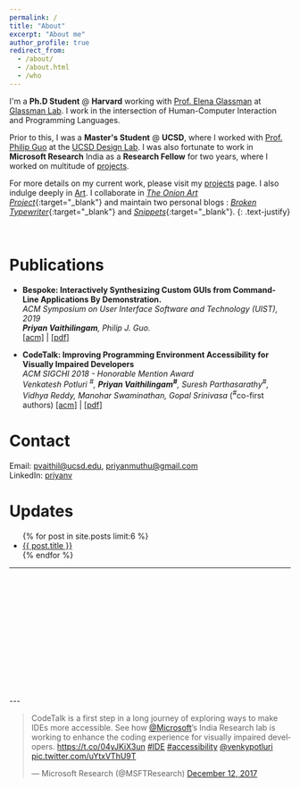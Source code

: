 ```yaml
---
permalink: /
title: "About"
excerpt: "About me"
author_profile: true
redirect_from: 
  - /about/
  - /about.html
  - /who
---
```

I'm a **Ph.D Student** @ **Harvard** working with [Prof. Elena Glassman](https://glassmanlab.seas.harvard.edu/glassman.html) at [Glassman Lab](https://glassmanlab.seas.harvard.edu/). I work in the intersection of Human-Computer Interaction and Programming Languages.

Prior to this, I was a **Master's Student** @ **UCSD**, where I worked with [Prof. Philip Guo](http://pgbovine.net) at the [UCSD Design Lab](https://designlab.ucsd.edu/). I was also fortunate to work in **Microsoft Research** India as a **Research Fellow** for two years, where I worked on multitude of [projects](/projects/).

For more details on my current work, please visit my [projects](/projects/) page. I also indulge deeply in [Art](/art/). I collaborate in [*The Onion Art Project*](https://theonionart.wordpress.com){:target="_blank"} and maintain two personal blogs : [*Broken Typewriter*](https://priyanmuthu.wordpress.com){:target="_blank"} and [*Snippets*](https://microsnips.wordpress.com){:target="_blank"}.
{: .text-justify}

<br/>

Publications
====

* **Bespoke: Interactively Synthesizing Custom GUIs from Command-Line Applications By Demonstration.**    
 *ACM Symposium on User Interface Software and Technology (UIST), 2019*    
 ***Priyan Vaithilingam**, Philip J. Guo.*    
 [\[acm\]]() | [\[pdf\]](https://priyan.info/files/Bespoke-synthesizing-GUIs-from-CLI-demonstrations_UIST-2019.pdf)  

* **CodeTalk: Improving Programming Environment Accessibility for Visually Impaired Developers**    
 *ACM SIGCHI 2018 - Honorable Mention Award*    
 *Venkatesh Potluri <sup>#</sup>, **Priyan Vaithilingam<sup>#</sup>**, Suresh Parthasarathy<sup>#</sup>, Vidhya Reddy, Manohar Swaminathan, Gopal Srinivasa*  (<sup>#</sup>co-first authors)
 [\[acm\]](https://dl.acm.org/citation.cfm?id=3174192) | [\[pdf\]](https://priyan.info/files/CodeTalkPaper.pdf)  

Contact
===
Email: [pvaithil@ucsd.edu](mailto:pvaithil@ucsd.edu), [priyanmuthu@gmail.com](mailto:priyanmuthu@gmail.com)  
LinkedIn: [priyanv](https://www.linkedin.com/in/priyanv)  


Updates
====

<ul>
  {% for post in site.posts limit:6 %}
    <li>
      <a href="{{ post.url }}">{{ post.title }}</a>
    </li>
  {% endfor %}
</ul>

---

<div class="iframely-embed" style="max-width: 1310px;"><div class="iframely-responsive" style="padding-bottom: 42.7478%;"><a href="https://www.microsoft.com/en-us/research/blog/codetalk-rethinking-ide-accessibility/" data-iframely-url="//cdn.iframe.ly/PFN17iE"></a></div></div><script async src="//cdn.iframe.ly/embed.js" charset="utf-8"></script>
---
<blockquote class="twitter-tweet" data-lang="en"><p lang="en" dir="ltr">CodeTalk is a first step in a long journey of exploring ways to make IDEs more accessible. See how <a href="https://twitter.com/Microsoft?ref_src=twsrc%5Etfw">@Microsoft</a>’s India Research lab is working to enhance the coding experience for visually impaired developers. <a href="https://t.co/04yJKiX3un">https://t.co/04yJKiX3un</a> <a href="https://twitter.com/hashtag/IDE?src=hash&amp;ref_src=twsrc%5Etfw">#IDE</a> <a href="https://twitter.com/hashtag/accessibility?src=hash&amp;ref_src=twsrc%5Etfw">#accessibility</a> <a href="https://twitter.com/venkypotluri?ref_src=twsrc%5Etfw">@venkypotluri</a> <a href="https://t.co/uYtxVThU9T">pic.twitter.com/uYtxVThU9T</a></p>&mdash; Microsoft Research (@MSFTResearch) <a href="https://twitter.com/MSFTResearch/status/940381447185223680?ref_src=twsrc%5Etfw">December 12, 2017</a></blockquote>
<script async src="https://platform.twitter.com/widgets.js" charset="utf-8"></script>
